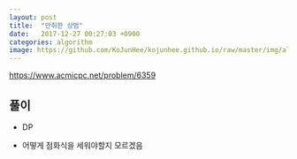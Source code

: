 ```yaml
---
layout: post
title:  "만취한 상범"
date:   2017-12-27 00:27:03 +0900
categories: algorithm
image: https://github.com/KoJunHee/kojunhee.github.io/raw/master/img/algorithm.png
---
```


<https://www.acmicpc.net/problem/6359>

## 풀이

- DP

- 어떻게 점화식을 세워야할지 모르겠음





		
	

